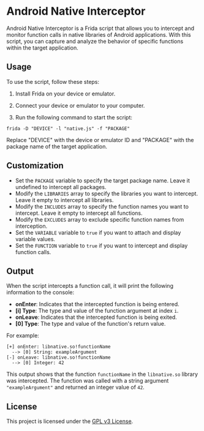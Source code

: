# Android Native Interceptor

Android Native Interceptor is a Frida script that allows you to intercept and monitor function calls in native libraries
of Android applications. With this script, you can capture and analyze the behavior of specific functions within the
target application.

## Usage

To use the script, follow these steps:

1. Install Frida on your device or emulator.

2. Connect your device or emulator to your computer.

3. Run the following command to start the script:

````shell
frida -D "DEVICE" -l "native.js" -f "PACKAGE"
````

Replace "DEVICE" with the device or emulator ID and "PACKAGE" with the package name of the target application.

## Customization

- Set the `PACKAGE` variable to specify the target package name. Leave it undefined to intercept all packages.
- Modify the `LIBRARIES` array to specify the libraries you want to intercept. Leave it empty to intercept all
  libraries.
- Modify the `INCLUDES` array to specify the function names you want to intercept. Leave it empty to intercept all
  functions.
- Modify the `EXCLUDES` array to exclude specific function names from interception.
- Set the `VARIABLE` variable to `true` if you want to attach and display variable values.
- Set the `FUNCTION` variable to `true` if you want to intercept and display function calls.

## Output

When the script intercepts a function call, it will print the following information to the console:

- **onEnter**: Indicates that the intercepted function is being entered.
- **[i] Type**: The type and value of the function argument at index `i`.
- **onLeave**: Indicates that the intercepted function is being exited.
- **[0] Type**: The type and value of the function's return value.

For example:

````shell
[+] onEnter: libnative.so!functionName
  --> [0] String: exampleArgument
[-] onLeave: libnative.so!functionName
  --> [0] Integer: 42
````

This output shows that the function `functionName` in the `libnative.so` library was intercepted. The function was
called with a string argument `"exampleArgument"` and returned an integer value of `42`.

## License

This project is licensed under the [GPL v3 License](https://github.com/hyugogirubato/Frida-CodeShare/blob/main/LICENSE).
